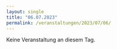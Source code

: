```yaml
---
layout: single
title: "06.07.2023"
permalink: /veranstaltungen/2023/07/06/
---
```


Keine Veranstaltung an diesem Tag.
